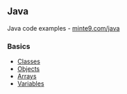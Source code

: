 ## Java
Java code examples - [minte9.com/java](https://www.minte9.com/java)

### Basics
  * [Classes](https://github.com/minte9/java-pages/tree/main/src/main/java/com/minte9/basics/classes)
  * [Objects](https://github.com/minte9/java-pages/tree/main/src/main/java/com/minte9/basics/objects)
  * [Arrays](https://github.com/minte9/java-pages/tree/main/src/main/java/com/minte9/basics/arrays)
  * [Variables](https://github.com/minte9/java-pages/tree/main/src/main/java/com/minte9/basics/variables)
